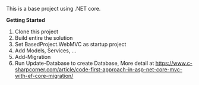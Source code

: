 This is a base project using .NET core.

**Getting Started**
1. Clone this project
2. Build entire the solution
3. Set BasedProject.WebMVC as startup project
4. Add Models, Services, ...
5. Add-Migration
6. Run Update-Database to create Database, 
More detail at https://www.c-sharpcorner.com/article/code-first-approach-in-asp-net-core-mvc-with-ef-core-migration/
